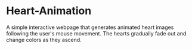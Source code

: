# Heart-Animation
A simple interactive webpage that generates animated heart images following the user's mouse movement. The hearts gradually fade out and change colors as they ascend.
